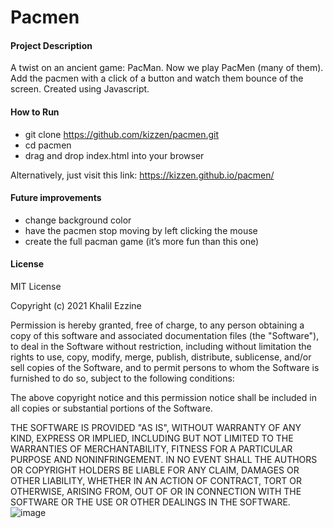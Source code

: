 # Pacmen

#### Project Description

A twist on an ancient game: PacMan. Now we play PacMen (many of them). Add the pacmen with a click of a button and watch them bounce of the screen. Created using Javascript.   

#### How to Run

- git clone https://github.com/kizzen/pacmen.git
- cd pacmen
- drag and drop index.html into your browser

Alternatively, just visit this link: https://kizzen.github.io/pacmen/

#### Future improvements

- change background color
- have the pacmen stop moving by left clicking the mouse
- create the full pacman game (it’s more fun than this one)

#### License

MIT License

Copyright (c) 2021 Khalil Ezzine

Permission is hereby granted, free of charge, to any person obtaining a copy of this software and associated documentation files (the "Software"), to deal in the Software without restriction, including without limitation the rights to use, copy, modify, merge, publish, distribute, sublicense, and/or sell copies of the Software, and to permit persons to whom the Software is furnished to do so, subject to the following conditions:

The above copyright notice and this permission notice shall be included in all copies or substantial portions of the Software.

THE SOFTWARE IS PROVIDED "AS IS", WITHOUT WARRANTY OF ANY KIND, EXPRESS OR IMPLIED, INCLUDING BUT NOT LIMITED TO THE WARRANTIES OF MERCHANTABILITY, FITNESS FOR A PARTICULAR PURPOSE AND NONINFRINGEMENT. IN NO EVENT SHALL THE AUTHORS OR COPYRIGHT HOLDERS BE LIABLE FOR ANY CLAIM, DAMAGES OR OTHER LIABILITY, WHETHER IN AN ACTION OF CONTRACT, TORT OR OTHERWISE, ARISING FROM, OUT OF OR IN CONNECTION WITH THE SOFTWARE OR THE USE OR OTHER DEALINGS IN THE SOFTWARE.
![image](https://user-images.githubusercontent.com/19916076/119838470-6fea4b00-bed1-11eb-9b69-01c7a4252a1c.png)

